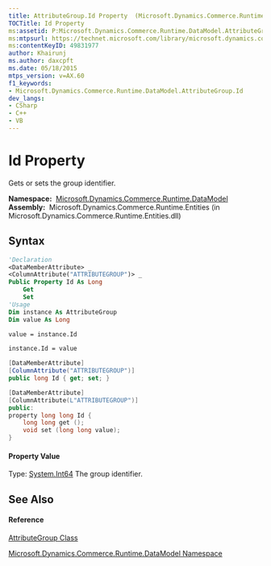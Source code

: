 ```yaml
---
title: AttributeGroup.Id Property  (Microsoft.Dynamics.Commerce.Runtime.DataModel)
TOCTitle: Id Property
ms:assetid: P:Microsoft.Dynamics.Commerce.Runtime.DataModel.AttributeGroup.Id
ms:mtpsurl: https://technet.microsoft.com/library/microsoft.dynamics.commerce.runtime.datamodel.attributegroup.id(v=AX.60)
ms:contentKeyID: 49831977
author: Khairunj
ms.author: daxcpft
ms.date: 05/18/2015
mtps_version: v=AX.60
f1_keywords:
- Microsoft.Dynamics.Commerce.Runtime.DataModel.AttributeGroup.Id
dev_langs:
- CSharp
- C++
- VB
---
```


# Id Property

Gets or sets the group identifier.

**Namespace:**  [Microsoft.Dynamics.Commerce.Runtime.DataModel](microsoft-dynamics-commerce-runtime-datamodel-namespace.md)  
**Assembly:**  Microsoft.Dynamics.Commerce.Runtime.Entities (in Microsoft.Dynamics.Commerce.Runtime.Entities.dll)

## Syntax

``` vb
'Declaration
<DataMemberAttribute> _
<ColumnAttribute("ATTRIBUTEGROUP")> _
Public Property Id As Long
    Get
    Set
'Usage
Dim instance As AttributeGroup
Dim value As Long

value = instance.Id

instance.Id = value
```

``` csharp
[DataMemberAttribute]
[ColumnAttribute("ATTRIBUTEGROUP")]
public long Id { get; set; }
```

``` c++
[DataMemberAttribute]
[ColumnAttribute(L"ATTRIBUTEGROUP")]
public:
property long long Id {
    long long get ();
    void set (long long value);
}
```

#### Property Value

Type: [System.Int64](https://technet.microsoft.com/library/6yy583ek\(v=ax.60\))  
The group identifier.  

## See Also

#### Reference

[AttributeGroup Class](attributegroup-class-microsoft-dynamics-commerce-runtime-datamodel.md)

[Microsoft.Dynamics.Commerce.Runtime.DataModel Namespace](microsoft-dynamics-commerce-runtime-datamodel-namespace.md)

